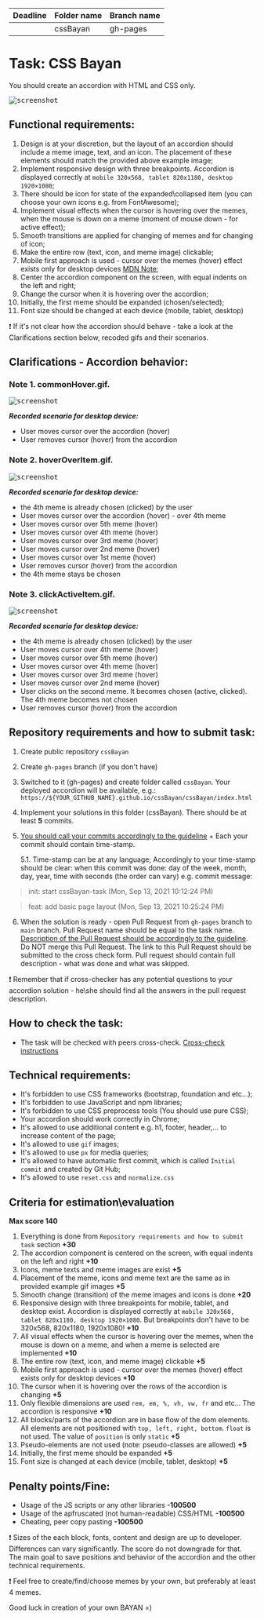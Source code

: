 | Deadline | Folder name | Branch name |
| ----------- | ------------- | ------------- |
|  | cssBayan | gh-pages |

# Task: CSS Bayan

You should create an accordion with HTML and CSS only.

<kbd>![screenshot](assets/accordion.png)</kbd>

## Functional requirements:
1. Design is at your discretion, but the layout of an accordion should include a meme image, text, and an icon. The placement of these elements should match the provided above example image;
2. Implement responsive design with three breakpoints. Accordion is displayed correctly at `mobile 320x568, tablet 820x1180, desktop 1920×1080`;
3. There should be icon for state of the expanded\collapsed item (you can choose your own icons e.g. from FontAwesome);
4. Implement visual effects when the cursor is hovering over the memes, when the mouse is down on a meme (moment of mouse down - for active effect);
5. Smooth transitions are applied for changing of memes and for changing of icon;
6. Make the entire row (text, icon, and meme image) clickable;
7. Mobile first approach is used - cursor over the memes (hover) effect exists only for desktop devices [MDN Note](https://developer.mozilla.org/en-US/docs/Web/CSS/:hover);
8. Center the accordion component on the screen, with equal indents on the left and right;
9. Change the cursor when it is hovering over the accordion;
10. Initially, the first meme should be expanded (chosen/selected);
11. Font size should be changed at each device (mobile, tablet, desktop)

❗ If it's not clear how the accordion should behave - take a look at the Clarifications section below, recoded gifs and their scenarios.

## Clarifications - Accordion behavior:

### Note 1. commonHover.gif.
<kbd>![screenshot](assets/commonHover.gif)</kbd>

***Recorded scenario for desktop device:***
  - User moves cursor over the accordion (hover)
  - User removes cursor (hover) from the accordion

### Note 2. hoverOverItem.gif.
<kbd>![screenshot](assets/hoverOverItem.gif)</kbd>

***Recorded scenario for desktop device:***
  - the 4th meme is already chosen (clicked) by the user
  - User moves cursor over the accordion (hover) - over 4th meme
  - User moves cursor over 5th meme (hover)
  - User moves cursor over 4th meme (hover)
  - User moves cursor over 3rd meme (hover)
  - User moves cursor over 2nd meme (hover)
  - User moves cursor over 1st meme (hover)
  - User removes cursor (hover) from the accordion
  - the 4th meme stays be chosen

### Note 3. clickActiveItem.gif.
<kbd>![screenshot](assets/clickActiveItem.gif)</kbd>

***Recorded scenario for desktop device:***
  - the 4th meme is already chosen (clicked) by the user
  - User moves cursor over 4th meme (hover)
  - User moves cursor over 5th meme (hover)
  - User moves cursor over 4th meme (hover)
  - User moves cursor over 3rd meme (hover)
  - User moves cursor over 2nd meme (hover)
  - User clicks on the second meme. It becomes chosen (active, clicked). The 4th meme becomes not chosen
  - User removes cursor (hover) from the accordion

## Repository requirements and how to submit task:
1. Create public repository `cssBayan`
2. Create `gh-pages` branch (if you don't have)
3. Switched to it (gh-pages) and create folder called `cssBayan`. Your deployed accordion will be available,
    e.g.: `https://${YOUR_GITHUB_NAME}.github.io/cssBayan/cssBayan/index.html`
4. Implement your solutions in this folder (cssBayan). There should be at least **5** commits.
5. [You should call your commits accordingly to the guideline](https://docs.rs.school/#/git-convention) + Each your commit should contain time-stamp.

    5.1. Time-stamp can be at any language; Accordingly to your time-stamp should be clear: when this commit was done: day of the week, month, day, year, time with seconds (the order can vary) e.g. commit message:
> init: start cssBayan-task (Mon, Sep 13, 2021 10:12:24 PM)

> feat: add basic page layout (Mon, Sep 13, 2021 10:25:24 PM)

6. When the solution is ready - open Pull Request from `gh-pages` branch to `main` branch. Pull Request name should be equal to the task name. [Description of the Pull Request should be accordingly to the guideline](https://docs.rs.school/#/pull-request-review-process?id=%D0%A2%D1%80%D0%B5%D0%B1%D0%BE%D0%B2%D0%B0%D0%BD%D0%B8%D1%8F-%D0%BA-pull-request-pr). Do NOT merge this Pull Request. The link to this Pull Request should be submitted to the cross check form. Pull request should contain full description - what was done and what was skipped.

❗ Remember that if cross-checker has any potential questions to your accordion solution - he\she should find all the answers in the pull request description.

## How to check the task:

- The task will be checked with peers cross-check. [Cross-check instructions](https://docs.rs.school/#/cross-check-flow)

## Technical requirements:
- It's forbidden to use CSS frameworks (bootstrap, foundation and etc...);
- It's forbidden to use JavaScript and npm libraries;
- It's forbidden to use CSS preprocess tools (You should use pure CSS);
- Your accordion should work correctly in Chrome;
- It's allowed to use additional content e.g. h1, footer, header,... to increase content of the page;
- It's allowed to use `gif` images;
- It's allowed to use `px` for media queries;
- It's allowed to have automatic first commit, which is called `Initial commit` and created by Git Hub;
- It's allowed to use `reset.css` and `normalize.css`

## Criteria for estimation\evaluation

**Max score 140**

1. Everything is done from `Repository requirements and how to submit task` section **+30**
2. The accordion component is centered on the screen, with equal indents on the left and right **+10**
3. Icons, meme texts and meme images are exist **+5**
4. Placement of the meme, icons and meme text are the same as in provided example gif images **+5**
5. Smooth change (transition) of the meme images and icons is done **+20**
6. Responsive design with three breakpoints for mobile, tablet, and desktop exist. Accordion is displayed correctly at `mobile 320x568, tablet 820x1180, desktop 1920×1080`. But breakpoints don't have to be 320x568, 820x1180, 1920x1080! **+10**
7. All visual effects when the cursor is hovering over the memes, when the mouse is down on a meme, and when a meme is selected are implemented **+10**
8. The entire row (text, icon, and meme image) clickable **+5**
9. Mobile first approach is used - cursor over the memes (hover) effect exists only for desktop devices **+10**
10. The cursor when it is hovering over the rows of the accordion is changing **+5**
11. Only flexible dimensions are used `rem, em, %, vh, vw, fr` and etc... The accordion is responsive **+10**
12. All blocks/parts of the accordion are in base flow of the dom elements. All elements are not positioned with `top, left, right, bottom`. `float` is not used. The value of `position` is only `static` **+5**
13. Pseudo-elements are not used (note: pseudo-classes are allowed) **+5**
14. Initially, the first meme should be expanded **+5**
15. Font size is changed at each device (mobile, tablet, desktop) **+5**

## Penalty points/Fine:
- Usage of the JS scripts or any other libraries **-100500**
- Usage of the apfruscated (not human-readable) CSS/HTML **-100500**
- Cheating, peer copy pasting **-100500**

❗ Sizes of the each block, fonts, content and design are up to developer. Differences can vary significantly. The score do not downgrade for that. The main goal to save positions and behavior of the accordion and the other technical requirements.

❗ Feel free to create/find/choose memes by your own, but preferably at least 4 memes.

Good luck in creation of your own BAYAN =)
